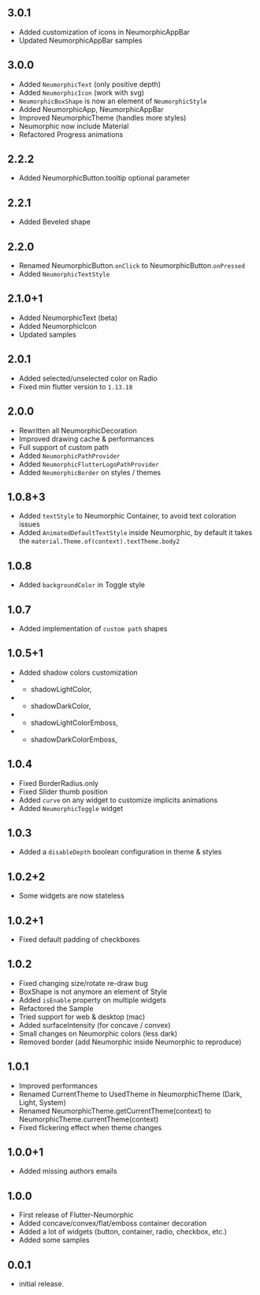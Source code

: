 ## 3.0.1

* Added customization of icons in NeumorphicAppBar
* Updated NeumorphicAppBar samples

## 3.0.0

* Added `NeumorphicText` (only positive depth)
* Added `NeumorphicIcon` (work with svg)
* `NeumorphicBoxShape` is now an element of `NeumorphicStyle`
* Added NeumorphicApp, NeumorphicAppBar
* Improved NeumorphicTheme (handles more styles)
* Neumorphic now include Material
* Refactored Progress animations

## 2.2.2

* Added NeumorphicButton.tooltip optional parameter

## 2.2.1

* Added Beveled shape

## 2.2.0

* Renamed NeumorphicButton.`onClick` to NeumorphicButton.`onPressed`
* Added `NeumorphicTextStyle`

## 2.1.0+1

* Added NeumorphicText (beta)
* Added NeumorphicIcon
* Updated samples

## 2.0.1

* Added selected/unselected color on Radio
* Fixed min flutter version to `1.13.18`

## 2.0.0

* Rewritten all NeumorphicDecoration
* Improved drawing cache & performances
* Full support of custom path
* Added `NeumorphicPathProvider`
* Added `NeumorphicFlutterLogoPathProvider`
* Added `NeumorphicBorder` on styles / themes 

## 1.0.8+3

* Added `textStyle` to Neumorphic Container, to avoid text coloration issues
* Added `AnimatedDefaultTextStyle` inside Neumorphic, by default it takes the `material.Theme.of(context).textTheme.body2`

## 1.0.8

* Added `backgroundColor` in Toggle style

## 1.0.7

* Added implementation of `custom path` shapes

## 1.0.5+1

* Added shadow colors customization 
* - shadowLightColor,
* - shadowDarkColor,
* - shadowLightColorEmboss,
* - shadowDarkColorEmboss,

## 1.0.4

* Fixed BorderRadius.only
* Fixed Slider thumb position
* Added `curve` on any widget to customize implicits animations
* Added `NeumorphicToggle` widget

## 1.0.3

* Added a `disableDepth` boolean configuration in theme & styles

## 1.0.2+2

* Some widgets are now stateless

## 1.0.2+1

* Fixed default padding of checkboxes

## 1.0.2

* Fixed changing size/rotate re-draw bug
* BoxShape is not anymore an element of Style
* Added `isEnable` property on multiple widgets
* Refactored the Sample
* Tried support for web & desktop (mac)
* Added surfaceIntensity (for concave / convex)
* Small changes on Neumorphic colors (less dark)
* Removed border (add Neumorphic inside Neumorphic to reproduce)

## 1.0.1

* Improved performances
* Renamed CurrentTheme to UsedTheme in NeumorphicTheme (Dark, Light, System)
* Renamed NeumorphicTheme.getCurrentTheme(context) to NeumorphicTheme.currentTheme(context)
* Fixed flickering effect when theme changes

## 1.0.0+1

* Added missing authors emails

## 1.0.0

* First release of Flutter-Neumorphic
* Added concave/convex/flat/emboss container decoration
* Added a lot of widgets (button, container, radio, checkbox, etc.)
* Added some samples

## 0.0.1

* initial release.